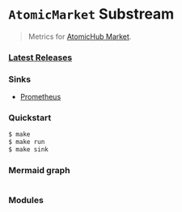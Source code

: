 # `AtomicMarket` Substream

> Metrics for [AtomicHub Market](https://eos.atomichub.io/).

### [Latest Releases](https://github.com/pinax-network/substreams/releases)

### Sinks
- [Prometheus](https://github.com/pinax-network/substreams-sink-prometheus)

### Quickstart

```bash
$ make
$ make run
$ make sink
```

### Mermaid graph

```mermaid
```

### Modules

```yaml
```